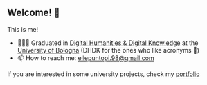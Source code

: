 ## Welcome! 👋
  
This is me!
- 🧑🏻‍💻 Graduated in [Digital Humanities & Digital Knowledge](https://corsi.unibo.it/2cycle/DigitalHumanitiesKnowledge) at the [University of Bologna](https://www.unibo.it/it) (DHDK for the ones who like acronyms 🥹)
- 📫 How to reach me: ellepuntopi.98@gmail.com

If you are interested in some university projects, check my [portfolio](https://github.com/Postitisnt/DHDK_Projects.git)



<!--
**Postitisnt/Postitisnt** is a ✨ _special_ ✨ repository because its `README.md` (this file) appears on your GitHub profile.

Here are some ideas to get you started:


- 🌱 I’m currently learning ...
- 👯 I’m looking to collaborate on ...
- 🤔 I’m looking for help with ...
- 💬 Ask me about ...
- 📫 How to reach me: ...
- 😄 Pronouns: ...
- ⚡ Fun fact: ...
-->

